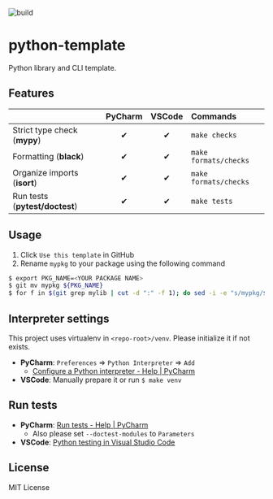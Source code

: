 ![build](https://github.com/sotetsuk/python-template/workflows/build/badge.svg)

# python-template
Python library and CLI template.

## Features

|   | PyCharm | VSCode | Commands |
|:---|:---:|:---:|:---|
| Strict type check (**mypy**) | ✔ | ✔ | `make checks` |
| Formatting (**black**) | ✔ | ✔ | `make formats/checks` |
| Organize imports (**isort**) | ✔ | ✔ | `make formats/checks` |
| Run tests (**pytest/doctest**) | ✔ | ✔ | `make tests` |

## Usage

1. Click `Use this template` in GitHub
2. Rename `mypkg` to your package using the following command

```sh
$ export PKG_NAME=<YOUR PACKAGE NAME>
$ git mv mypkg ${PKG_NAME}
$ for f in $(git grep mylib | cut -d ":" -f 1); do sed -i -e "s/mypkg/${PKG_NAME}/" ${f} ; done 
```

## Interpreter settings
This project uses virtualenv in `<repo-root>/venv`. Please initialize it if not exists.

- **PyCharm**: `Preferences` => `Python Interpreter` => `Add`
    - [Configure a Python interpreter - Help | PyCharm](https://www.jetbrains.com/help/pycharm/configuring-python-interpreter.html)
- **VSCode**: Manually prepare it or run `$ make venv`

## Run tests

- **PyCharm**: [Run tests - Help | PyCharm](https://www.jetbrains.com/help/pycharm/performing-tests.html)
  - Also please set `--doctest-modules` to `Parameters`
- **VSCode**: [Python testing in Visual Studio Code](https://code.visualstudio.com/docs/python/testing)


## License

MIT License
